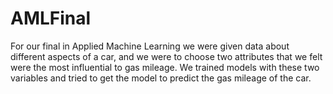# AMLFinal
For our final in Applied Machine Learning we were given data about different aspects of a car, and we were to choose two attributes that we felt were the most influential to gas mileage.  We trained models with these two variables and tried to get the model to predict the gas mileage of the car.  
